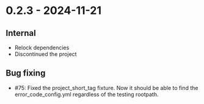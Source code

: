 # 0.2.3 - 2024-11-21

## Internal

* Relock dependencies
* Discontinued the project

## Bug fixing

* #75: Fixed the project_short_tag fixture. Now it should be able to find the error_code_config.yml
  regardless of the testing rootpath.
